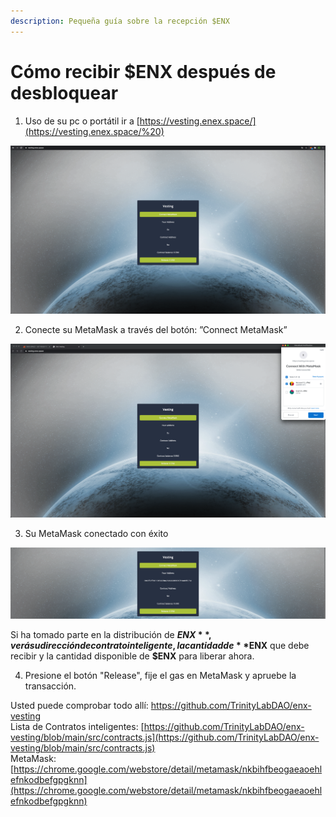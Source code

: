 ```yaml
---
description: Pequeña guía sobre la recepción $ENX
---
```


# Cómo recibir $ENX después de desbloquear

1. Uso de su pc o portátil ir a [https://vesting.enex.space/](https://vesting.enex.space/%20) 

![ https://vesting.enex.space/ ](../.gitbook/assets/image%20%2810%29.png)

2. Conecte su MetaMask a través del botón: ”Connect MetaMask”

![MetaMask connection](../.gitbook/assets/image%20%2812%29.png)

3. Su MetaMask conectado con éxito

![](../.gitbook/assets/image%20%289%29.png)

Si ha tomado parte en la distribución de **$ENX**, verá su dirección de contrato inteligente, la cantidad de **$ENX** que debe recibir y la cantidad disponible de **$ENX** para liberar ahora.

4. Presione el botón "Release", fije el gas en MetaMask y apruebe la transacción.

Usted puede comprobar todo allí: [https://github.com/TrinityLabDAO/enx-vesting  
](https://github.com/TrinityLabDAO/enx-vesting
)Lista de Contratos inteligentes: [https://github.com/TrinityLabDAO/enx-vesting/blob/main/src/contracts.js](https://github.com/TrinityLabDAO/enx-vesting/blob/main/src/contracts.js)  
MetaMask: [https://chrome.google.com/webstore/detail/metamask/nkbihfbeogaeaoehlefnkodbefgpgknn](https://chrome.google.com/webstore/detail/metamask/nkbihfbeogaeaoehlefnkodbefgpgknn)



